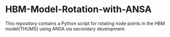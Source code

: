 # HBM-Model-Rotation-with-ANSA
This repository contains a Python script for rotating node points in the HBM model(THUMS) using ANSA via secondary development.
